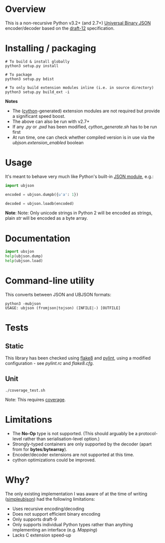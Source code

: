 # Overview

This is a non-recursive Python v3.2+ (and 2.7+) [Universal Binary JSON](http://ubjson.org) encoder/decoder based on the [draft-12](UBJSON-Specification.md) specification.


# Installing / packaging
```shell
# To build & install globally
python3 setup.py install

# To package
python3 setup.py bdist

# To only build extension modules inline (i.e. in source directory)
python3 setup.py build_ext -i
```
**Notes**
- The ([cython](http://cython.org)-generated) extension modules are not required but provide a significant speed boost.
- The above can also be run with v2.7+
- If any _.py_ or _.pxd_ has been modified, _cython_generate.sh_ has to be run first
- At run time, one can check whether compiled version is in use via the _ubjson.extension_enabled_ boolean


# Usage
It's meant to behave very much like Python's built-in [JSON module](https://docs.python.org/3/library/json.html), e.g.:
```python
import ubjson

encoded = ubjson.dumpb({u'a': 1})

decoded = ubjson.loadb(encoded)
```
**Note**: Note: Only unicode strings in Python 2 will be encoded as strings, plain *str* will be encoded as a byte array.


# Documentation
```python
import ubsjon
help(ubjson.dump)
help(ubjson.load)
```

# Command-line utility
This converts between JSON and UBJSON formats:
```shell
python3 -mubjson
USAGE: ubjson (fromjson|tojson) (INFILE|-) [OUTFILE]
```


# Tests

## Static
This library has been checked using [flake8](https://pypi.python.org/pypi/flake8) and [pylint](http://www.pylint.org), using a modified configuration - see _pylint.rc_ and _flake8.cfg_.

## Unit
```shell
./coverage_test.sh
```
Note: This requires [coverage](https://pypi.python.org/pypi/coverage).


# Limitations
- The **No-Op** type is not supported. (This should arguably be a protocol-level rather than serialisation-level option.)
- Strongly-typed containers are only supported by the decoder (apart from for **bytes**/**bytearray**).
- Encoder/decoder extensions are not supported at this time.
- cython optimizations could be improved.


# Why?
The only existing implementation I was aware of at the time of writing ([simpleubjson](https://github.com/brainwater/simpleubjson)) had the following limitations:
- Uses recursive encoding/decoding
- Does not support efficient binary encoding
- Only supports draft-9
- Only supports individual Python types rather than anything implementing an interface (e.g. _Mapping_)
- Lacks C extension speed-up
